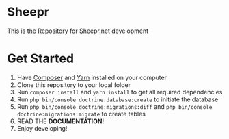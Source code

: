 # Sheepr
This is the Repository for Sheepr.net development

# Get Started
1. Have [Composer](https://getcomposer.org/) and [Yarn](https://yarnpkg.com/lang/en/docs/install/#windows-stable) installed on your computer
2. Clone this repository to your local folder
3. Run `composer install` and `yarn install` to get all required dependencies
4. Run `php bin/console doctrine:database:create` to initiate the database
5. Run `php bin/console doctrine:migrations:diff` and `php bin/console doctrine:migrations:migrate` to create tables
6. READ THE __DOCUMENTATION__!
7. Enjoy developing!
